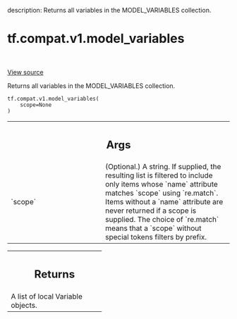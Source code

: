 description: Returns all variables in the MODEL_VARIABLES collection.

<div itemscope itemtype="http://developers.google.com/ReferenceObject">
<meta itemprop="name" content="tf.compat.v1.model_variables" />
<meta itemprop="path" content="Stable" />
</div>

# tf.compat.v1.model_variables

<!-- Insert buttons and diff -->

<table class="tfo-notebook-buttons tfo-api nocontent" align="left">

</table>

<a target="_blank" class="external" href="/code/stable/tensorflow/python/ops/variables.py">View source</a>



Returns all variables in the MODEL_VARIABLES collection.


<pre class="devsite-click-to-copy prettyprint lang-py tfo-signature-link">
<code>tf.compat.v1.model_variables(
    scope=None
)
</code></pre>



<!-- Placeholder for "Used in" -->


<!-- Tabular view -->
 <table class="responsive fixed orange">
<colgroup><col width="214px"><col></colgroup>
<tr><th colspan="2"><h2 class="add-link">Args</h2></th></tr>

<tr>
<td>
`scope`<a id="scope"></a>
</td>
<td>
(Optional.) A string. If supplied, the resulting list is filtered to
include only items whose `name` attribute matches `scope` using
`re.match`. Items without a `name` attribute are never returned if a scope
is supplied. The choice of `re.match` means that a `scope` without special
tokens filters by prefix.
</td>
</tr>
</table>



<!-- Tabular view -->
 <table class="responsive fixed orange">
<colgroup><col width="214px"><col></colgroup>
<tr><th colspan="2"><h2 class="add-link">Returns</h2></th></tr>
<tr class="alt">
<td colspan="2">
A list of local Variable objects.
</td>
</tr>

</table>

